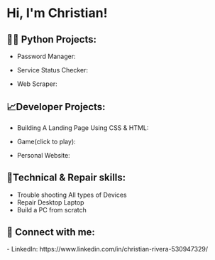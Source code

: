<h1>Hi, I'm Christian!

<h2>👨‍💻 Python Projects:</h2>

- Password Manager:

- Service Status Checker:

- Web Scraper:

<h2>📈Developer Projects:</h2>
  
- Building A Landing Page Using CSS & HTML:

- Game(click to play):

- Personal Website:
  
<h2>🦾Technical & Repair skills:</h2>

- Trouble shooting All types of Devices
- Repair Desktop Laptop
- Build a PC from scratch
<h2> 🤳 Connect with me:</h2>
- LinkedIn: https://www.linkedin.com/in/christian-rivera-530947329/

